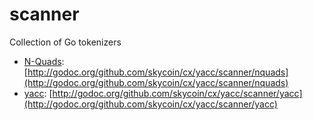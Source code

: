 scanner
=======

Collection of Go tokenizers

- [N-Quads](http://www.w3.org/TR/n-quads/): [http://godoc.org/github.com/skycoin/cx/yacc/scanner/nquads](http://godoc.org/github.com/skycoin/cx/yacc/scanner/nquads)
- [yacc](http://pubs.opengroup.org/onlinepubs/009695399/utilities/yacc.html): [http://godoc.org/github.com/skycoin/cx/yacc/scanner/yacc](http://godoc.org/github.com/skycoin/cx/yacc/scanner/yacc)
